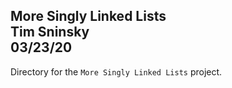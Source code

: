 **More Singly Linked Lists**\
Tim Sninsky\
03/23/20
---
Directory for the `More Singly Linked Lists` project.